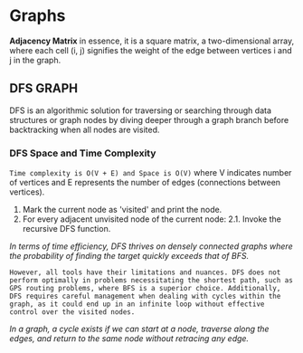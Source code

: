# Graphs
**Adjacency Matrix** in essence, it is a square matrix, a two-dimensional array, where each cell (i, j) signifies the weight of the edge between vertices i and j in the graph.

## DFS GRAPH
DFS is an algorithmic solution for traversing or searching through data structures or graph nodes by diving deeper through a graph branch before backtracking when all nodes are visited.

### DFS Space and Time Complexity
`Time complexity is O(V + E) and Space is O(V)` where V indicates number of vertices and E represents the number of edges (connections between vertices).
1. Mark the current node as 'visited' and print the node.
2. For every adjacent unvisited node of the current node:
2.1. Invoke the recursive DFS function.

_In terms of time efficiency, DFS thrives on densely connected graphs where the probability of finding the target quickly exceeds that of BFS._

`However, all tools have their limitations and nuances. DFS does not perform optimally in problems necessitating the shortest path, such as GPS routing problems, where BFS is a superior choice. Additionally, DFS requires careful management when dealing with cycles within the graph, as it could end up in an infinite loop without effective control over the visited nodes.`

_In a graph, a cycle exists if we can start at a node, traverse along the edges, and return to the same node without retracing any edge._